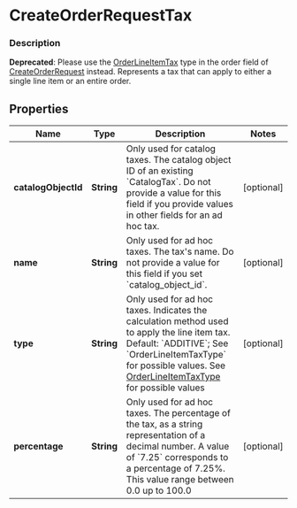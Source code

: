 
# CreateOrderRequestTax

### Description

__Deprecated__: Please use the [OrderLineItemTax](#type-orderlineitemtax) type in the order field of [CreateOrderRequest](#type-createorderrequest) instead.  Represents a tax that can apply to either a single line item or an entire order.

## Properties
Name | Type | Description | Notes
------------ | ------------- | ------------- | -------------
**catalogObjectId** | **String** | Only used for catalog taxes. The catalog object ID of an existing &#x60;CatalogTax&#x60;.  Do not provide a value for this field if you provide values in other fields for an ad hoc tax. |  [optional]
**name** | **String** | Only used for ad hoc taxes. The tax&#39;s name.  Do not provide a value for this field if you set &#x60;catalog_object_id&#x60;. |  [optional]
**type** | **String** | Only used for ad hoc taxes. Indicates the calculation method used to apply the line item tax.  Default: &#x60;ADDITIVE&#x60;; See &#x60;OrderLineItemTaxType&#x60; for possible values. See [OrderLineItemTaxType](#type-orderlineitemtaxtype) for possible values |  [optional]
**percentage** | **String** | Only used for ad hoc taxes. The percentage of the tax, as a string representation of a decimal number.  A value of &#x60;7.25&#x60; corresponds to a percentage of 7.25%. This value range between 0.0 up to 100.0 |  [optional]




